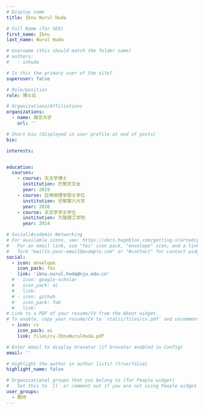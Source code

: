 ```yaml
---
# Display name
title: Ibnu Nurul Huda

# Full Name (for SEO)
first_name: Ibnu
last_name: Nurul Huda

# Username (this should match the folder name)
# authors:
#   - inhuda

# Is this the primary user of the site?
superuser: false

# Role/position
role: 博士后

# Organizations/Affiliations
organizations:
  - name: 南京大学
    url: ''

# Short bio (displayed in user profile at end of posts)
bio: 

interests:


education:
  courses:
    - course: 天文学博士
      institution: 巴黎天文台
      year: 2019
    - course: 应用物理学硕士学位
      institution: 巴黎第六大学
      year: 2016
    - course: 天文学学士学位
      institution: 万隆理工学院
      year: 2014

# Social/Academic Networking
# For available icons, see: https://docs.hugoblox.com/getting-started/page-builder/#icons
#   For an email link, use "fas" icon pack, "envelope" icon, and a link in the
#   form "mailto:your-email@example.com" or "#contact" for contact widget.
social:
  - icon: envelope
    icon_pack: fas
    link: 'ibnu.nurul.huda@nju.edu.cn'
  # - icon: google-scholar
  #   icon_pack: ai
  #   link: 
  # - icon: github
  #   icon_pack: fab
  #   link: 
# Link to a PDF of your resume/CV from the About widget.
# To enable, copy your resume/CV to `static/files/cv.pdf` and uncomment the lines below.
  - icon: cv
    icon_pack: ai
    link: files/cv-IbnuNurulHuda.pdf

# Enter email to display Gravatar (if Gravatar enabled in Config)
email: ''

# Highlight the author in author lists? (true/false)
highlight_name: false

# Organizational groups that you belong to (for People widget)
#   Set this to `[]` or comment out if you are not using People widget.
user_groups:
  - 教师
---
```


